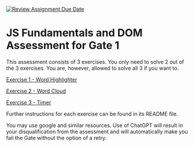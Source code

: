 [![Review Assignment Due Date](https://classroom.github.com/assets/deadline-readme-button-24ddc0f5d75046c5622901739e7c5dd533143b0c8e959d652212380cedb1ea36.svg)](https://classroom.github.com/a/b0Jd-UhC)
# JS Fundamentals and DOM Assessment for Gate 1

This assessment consists of 3 exercises. You only need to solve 2 out of the 3 exercises. You are, however, allowed to solve all 3 if you want to.

[Exercise 1 - Word Highlighter](./Exercise%201%20-%20Word%20Highlighter/)

[Exercise 2 - Word Cloud](./Exercise%202%20-%20Word%20Cloud/)

[Exercise 3 - Timer](./Exercise%203%20-%20Timer/)

Further instructions for each exercise can be found in its README file.

You may use google and similar resources.
Use of ChatGPT will result in your disqualification from the assessment and will automatically make you fail the Gate without the option of a retry.
